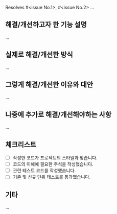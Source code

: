 Resolves #\<issue No.1\>, #\<issue No.2\> ...

## 해결/개선하고자 한 기능 설명
...

## 실제로 해결/개선한 방식
...

## 그렇게 해결/개선한 이유와 대안
...

## 나중에 추가로 해결/개선해야하는 사항
...

## 체크리스트
- [ ] 작성한 코드가 프로젝트의 스타일과 맞습니다.
- [ ] 코드의 이해에 필요한 주석을 작성했습니다.
- [ ] 관련 테스트 코드를 작성했습니다.
- [ ] 기존 및 신규 단위 테스트를 통과했습니다.

## 기타
...
